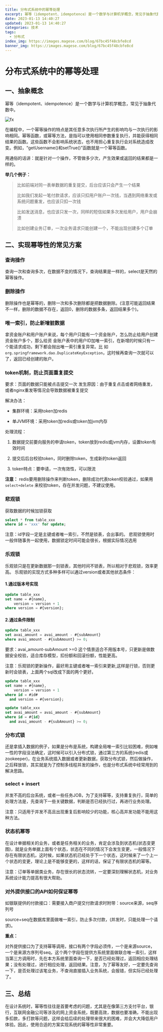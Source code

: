 ```yaml
---
title: 分布式系统中的幂等处理
excerpt: 幂等（idempotent、idempotence）是一个数学与计算机学概念，常见于抽象代数中。
date: 2023-01-13 14:40:27
updated: 2023-01-13 14:40:27
categories: 技术
tags:
  - 分布式
index_img: https://images.magese.com/blog/67bc45f48cbfe8cd
banner_img: https://images.magese.com/blog/67bc45f48cbfe8cd
---
```



# 分布式系统中的幂等处理


## 一、抽象概念

幂等（idempotent、idempotence）是一个数学与计算机学概念，常见于抽象代数中。

![fx](https://images.magese.com/blog/67bc45f48cbfe8cd)

在编程中，一个幂等操作的特点是其任意多次执行所产生的影响均与一次执行的影响相同。幂等函数，或幂等方法，是指可以使用相同参数重复执行，并能获得相同结果的函数。这些函数不会影响系统状态，也不用担心重复执行会对系统造成改变。例如，“getUsername()和setTrue()”函数就是一个幂等函数。

用通俗的话讲：就是针对一个操作，不管做多少次，产生效果或返回的结果都是一样的。



**举几个例子：**

> 比如前端对同一表单数据的重复提交，后台应该只会产生一个结果
> 
> 比如我们发起一笔付款请求，应该只扣用户账户一次钱，当遇到网络重发或系统问题重发，也应该只扣一次钱
> 
> 比如发送消息，也应该只发一次，同样的短信如果多次发给用户，用户会崩溃
> 
> 比如创建业务订单，一次业务请求只能创建一个，不能出现创建多个订单



## 二、实现幂等性的常见方案

### 查询操作

查询一次和查询多次，在数据不变的情况下，查询结果是一样的，select是天然的幂等操作。


### 删除操作

删除操作也是幂等的，删除一次和多次删除都是把数据删除。(注意可能返回结果不一样，删除的数据不存在，返回0，删除的数据多条，返回结果多个)。


### 唯一索引，防止新增脏数据

拿资金账户和用户账户来说，每个用户只能有一个资金账户，怎么防止给用户创建资金账户多个，那么给资 金账户表中的用户ID加唯一索引，在新增的时候只有一个能请求成功，剩下都会抛出唯一索引重复异常。比 如`org.springframework.dao.DuplicateKeyException`，这时候再查询一次就可以了，返回已经创建的账户。


### token机制，防止页面重复提交

要求：页面的数据只能被点击提交一次  发生原因：由于重复点击或者网络重发，或者nginx重发等情况会导致数据被重复提交  

解决办法：

 - 集群环境：采用token加redis 

 - 单JVM环境：采用token加redis或token加jvm内存 


处理流程： 

 1. 数据提交前要向服务的申请token，token放到redis或jvm内存，设置token有效时间    

 2. 提交后后台校验token，同时删除token，生成新的token返回  

 3. token特点：要申请，一次有效性，可以限流  

**注意：** redis要用删除操作来判断token，删除成功代表token校验通过，如果用 `select+delete` 来校验token，存在并发问题，不建议使用。


### 悲观锁

获取数据的时候加锁获取

```sql
select * from table_xxx
where id = 'xxx' for update;
```

注意：id字段一定是主键或者唯一索引，不然是锁表，会出事的。  悲观锁使用时一般伴随事务一起使用，数据锁定时间可能会很长，根据实际情况选用


### 乐观锁

乐观锁只是在更新数据那一刻锁表，其他时间不锁表，所以相对于悲观锁，效率更高。  乐观锁的实现方式多种多样可以通过version或者其他状态条件：


#### 1.通过版本号实现

```sql
update table_xxx
set name = #{name},
    version = version + 1
where version = #{version};
```

#### 2.通过条件限制

```sql
update table_xxx
set avai_amount = avai_amount - #{subAmount}
where avai_amount - #{subAmount} >= 0;
```

要求：avai_amount-subAmount >=0 这个情景适合不用版本号，只更新是做数据安全校验，适合库存模型，扣份额和回滚份额，性能更高。

注意：乐观锁的更新操作，最好用主键或者唯一索引来更新,这样是行锁，否则更新时会锁表，上面两个sql改成下面的两个更好。

```sql
update table_xxx
set name = #{name}, 
    version = version + 1
where id = #id# 
  and version = #{version};

update table_xxx
set avai_amount = avai_amount - #{subAmount}
where id = #{id}
  and avai_amount - #{subAmount} >= 0;
```



### 分布式锁

还是拿插入数据的例子，如果是分布是系统，构建全局唯一索引比较困难，例如唯一性的字段没法确定，这时候可以引入分布式锁，通过第三方的系统(redis或zookeeper)，在业务系统插入数据或者更新数据，获取分布式锁，然后做操作，之后释放锁，其实就是为了控制多线程并发的操作，也是分布式系统中经常用到的解决思路。

### select + insert

并发不高的后台系统，或者一些任务JOB，为了支持幂等，支持重复执行，简单的处理方法是，先查询下一些关键数据，判断是否已经执行过，再进行业务处理。


注意：只适用于并发不高且出现重复后影响较少的功能，核心高并发功能不能用这种方法。


### 状态机幂等

在设计单据相关的业务，或者是任务相关的业务，肯定会涉及到状态机(状态变更图)，就是业务单据上面有个状态，状态在不同的情况下会发生变更，一般情况下存在有限状态机，这时候，如果状态机已经处于下一个状态，这时候来了一个上一个状态的变更，理论上是不能够变更的，这样的话，保证了有限状态机的幂等。


注意：订单等单据类业务，存在很长的状态流转，一定要深刻理解状态机，对业务系统设计能力提高有很大帮助。



### 对外提供接口的API如何保证幂等

如银联提供的付款接口：需要接入商户提交付款请求时附带：source来源，seq序列号

source+seq在数据库里面做唯一索引，防止多次付款，(并发时，只能处理一个请求)。


**重点：**

对外提供接口为了支持幂等调用，接口有两个字段必须传，一个是来源source，一个是来源方序列号seq，这个两个字段在提供方系统里面做联合唯一索引，这样当第三方调用时，先在本方系统里面查询一下，是否已经处理过，返回相应处理结果；没有处理过，进行相应处理，返回结果。注意，为了幂等友好，一定要先查询一下，是否处理过该笔业务，不查询直接插入业务系统，会报错，但实际已经处理了。



## 三、总结

在设计系统时，幂等性往往是首要考虑的问题，尤其是在像第三方支付平台，银行，互联网金融公司等涉及的网上资金系统，既要高效，数据也要准确，不能出现多扣款，多打款等问题，这样会给后续的处理带来很大的困难，并会大大降低用户体验。因此，使用合适的方案实现系统的幂等性非常重要。

